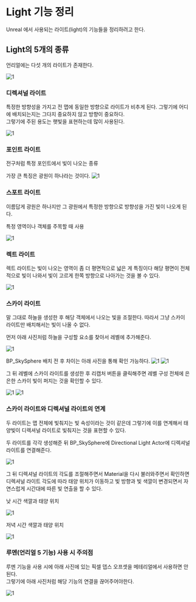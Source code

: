 # Light 기능 정리

Unreal 에서 사용되는 라이트(light)의 기능들을 정리하려고 한다.

## Light의 5개의 종류

언리얼에는 다섯 개의 라이트가 존재한다.

![1](/Assets/Images/Unreal/이론/라이트%20정리/1.png)

### 디렉셔널 라이트

특정한 방향성을 가지고 전 맵에 동일한 방향으로 라이트가 비추게 된다. 그렇기에 어디에 배치되는지는 그다지 중요하지 않고 방향이 중요하다.<br>
그렇기에 주된 용도는 햇빛을 표현하는데 많이 사용된다.

![1](/Assets/Images/Unreal/이론/라이트%20정리/3.png)

### 포인트 라이트

전구처럼 특정 포인트에서 빛이 나오는 종류

가장 큰 특징은 광원이 하나라는 것이다.
![1](/Assets/Images/Unreal/이론/라이트%20정리/2.png)

### 스포트 라이트

이름답게 광원은 하나지만 그 광원에서 특정한 방향으로 방향성을 가진 빛이 나오게 된다.

특정 영역이나 객체를 주목할 때 사용

![1](/Assets/Images/Unreal/이론/라이트%20정리/4.png)

### 렉트 라이트

렉트 라이트는 빛이 나오는 영역이 좀 더 평면적으로 넓은 게 특징이다 해당 평면이 전체적으로 빛이 나와서 빛이 고르게 한쪽 방향으로 나아가는 것을 볼 수 있다.

![1](/Assets/Images/Unreal/이론/라이트%20정리/5.png)

### 스카이 라이트

말 그대로 하늘을 생성한 후 해당 객체에서 나오는 빛을 조절한다. 따라서 그냥 스카이 라이트만 배치해서는 빛이 나올 수 없다.

먼저 아래 사진처럼 하늘을 구성할 요소를 찾아서 레벨에 추가해준다.

![1](/Assets/Images/Unreal/이론/라이트%20정리/6.png)

BP_SkySphere 배치 전 후 차이는 아래 사진을 통해 확인 가능하다.
![1](/Assets/Images/Unreal/이론/라이트%20정리/7.png)
![1](/Assets/Images/Unreal/이론/라이트%20정리/8.png)

그 뒤 레벨에 스카이 라이트를 생성한 후 리캡처 버튼을 클릭해주면 레벨 구성 전체에 은은한 스카이 빛이 퍼지는 것을 확인할 수 있다.

![1](/Assets/Images/Unreal/이론/라이트%20정리/9.png)
![1](/Assets/Images/Unreal/이론/라이트%20정리/10.png)

### 스카이 라이트와 디렉셔널 라이트의 연계

두 라이트는 맵 전체에 빛춰지는 빛 속성이라는 것이 같은데 그렇기에 이를 연계해서 태양빛이 디렉셔널 라이트로 빛춰지는 것을 표현할 수 있다.

두 라이트를 각각 생성해준 뒤
BP_SkySphere에 Directional Light Actor에 디렉셔널 라이트를 연결해준다.

![1](/Assets/Images/Unreal/이론/라이트%20정리/11.png)

그 뒤 디렉셔널 라이트의 각도를 조절해주면서 Material을 다시 불러와주면서 확인하면 디렉셔널 라이트 각도에 따라 태양 위치가 이동하고 빛 방향과 빛 색깔이 변경되면서 자연스럽게 시간대에 따른 빛 연출을 할 수 있다.

낮 시간 색깔과 태양 위치

![1](/Assets/Images/Unreal/이론/라이트%20정리/12.png)

저녁 시간 색깔과 태양 위치

![1](/Assets/Images/Unreal/이론/라이트%20정리/13.png)

### 루멘(언리얼 5 기능) 사용 시 주의점

루멘 기능을 사용 시에 아래 사진에 있는 픽셀 뎁스 오프셋을 메테리얼에서 사용하면 안된다.
<br>그렇기에 아래 사진처럼 해당 기능의 연결을 끊어주어야한다.

![1](/Assets/Images/Unreal/이론/라이트%20정리/14.png)
